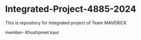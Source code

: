 # Integrated-Project-4885-2024
This is repository for Integrated project of Team MAVERICK

member- Khushpreet kaur
